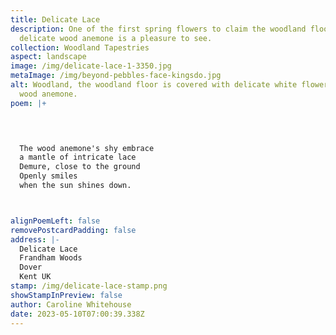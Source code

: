 ```yaml
---
title: Delicate Lace
description: One of the first spring flowers to claim the woodland floor, the
  delicate wood anemone is a pleasure to see.
collection: Woodland Tapestries
aspect: landscape
image: /img/delicate-lace-1-3350.jpg
metaImage: /img/beyond-pebbles-face-kingsdo.jpg
alt: Woodland, the woodland floor is covered with delicate white flowers, the
  wood anemone.
poem: |+
  



  The wood anemone's shy embrace
  a mantle of intricate lace
  Demure, close to the ground 
  Openly smiles 
  when the sun shines down.



alignPoemLeft: false
removePostcardPadding: false
address: |-
  Delicate Lace
  Frandham Woods
  Dover
  Kent UK
stamp: /img/delicate-lace-stamp.png
showStampInPreview: false
author: Caroline Whitehouse
date: 2023-05-10T07:00:39.338Z
---
```

